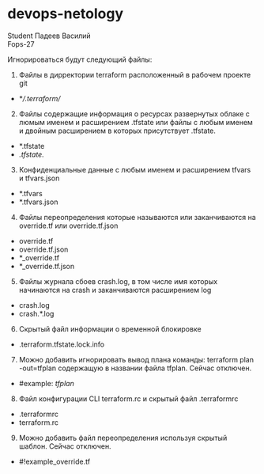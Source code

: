 # devops-netology  
Student Падеев Василий  
Fops-27  

Игнорироваться будут следующий файлы:  
1. Файлы в дирректории terraform расположенный в рабочем проекте  git   
- **/.terraform/*  
2. Файлы содержащие информация о ресурсах развернутых облаке с люмым именем и расширением .tfstate или файлы с любым именем и двойным расширением в которых присутствует .tfstate.  
- *.tfstate  
- *.tfstate.*  
3. Конфиденциальные данные с любым именем и расширением tfvars и tfvars.json  
- *.tfvars  
- *.tfvars.json  
4. Файлы переопределения которые называются или заканчиваются на override.tf или override.tf.json  
- override.tf  
- override.tf.json  
- *_override.tf  
- *_override.tf.json  
5. Файлы журнала сбоев crash.log, в том числе имя которых начинаются на crash и заканчиваются расширением log   
- crash.log  
- crash.*.log  
6. Скрытый файл информации о временной блокировке  
- .terraform.tfstate.lock.info  
7. Можно добавить игнорировать вывод плана команды: terraform plan -out=tfplan содержащую в названии файла tfplan. Сейчас отключен.  
-  #example: *tfplan*  
8. Файл конфигурации CLI terraform.rc и скрытый файл .terraformrc  
- .terraformrc  
- terraform.rc  
9. Можно добавить файл переопределения используя скрытый шаблон. Сейчас отключен.  
-  #!example_override.tf  

